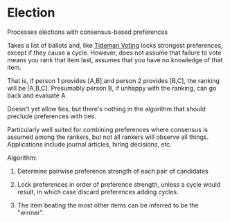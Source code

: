 # Election
Processes elections with consensus-based preferences

Takes a list of ballots and, like [Tideman Voting](https://en.wikipedia.org/wiki/Ranked_pairs) locks strongest preferences, except if they cause a cycle. However, does not assume that failure to vote means you rank that item last, assumes that you have no knowledge of that item. 

That is, if person 1 provides [A,B] and person 2 provides [B,C], the ranking will be [A,B,C]. Presumably person B, if unhappy with the ranking, can go back and evaluate A.

Doesn't yet allow ties, but there's nothing in the algorithm that should preclude preferences with ties.

Particularly well suited for combining preferences where consensus is assumed among the rankers, but not all rankers will observe all things. Applications include journal articles, hiring decisions, etc.

Algorithm:

1. Determine pairwise preference strength of each pair of candidates

2. Lock preferences in order of preference strength, unless a cycle would result, in which case discard preferences adding cycles.

3. The item beating the most other items can be inferred to be the "winner".
